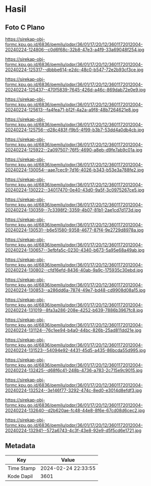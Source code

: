 # Hasil

## Foto C Plano

https://sirekap-obj-formc.kpu.go.id/6836/pemilu/pdpr/36/01/17/20/12/3601172012004-20240224-124806--c0d6f68c-32b8-47e3-a4f9-33a69048f254.jpg

https://sirekap-obj-formc.kpu.go.id/6836/pemilu/pdpr/36/01/17/20/12/3601172012004-20240224-125317--dbbbe614-e2dc-48c0-b547-72e2b93cf3ce.jpg

https://sirekap-obj-formc.kpu.go.id/6836/pemilu/pdpr/36/01/17/20/12/3601172012004-20240224-125437--470f5839-7645-426d-a46c-869dab72e0e9.jpg

https://sirekap-obj-formc.kpu.go.id/6836/pemilu/pdpr/36/01/17/20/12/3601172012004-20240224-125613--fa4fea71-b12f-4a2a-a9f8-48b7264621e8.jpg

https://sirekap-obj-formc.kpu.go.id/6836/pemilu/pdpr/36/01/17/20/12/3601172012004-20240224-125756--d28c483f-f9b5-4f99-b3b7-53dd4a0db4cb.jpg

https://sirekap-obj-formc.kpu.go.id/6836/pemilu/pdpr/36/01/17/20/12/3601172012004-20240224-125922--2a097507-76f5-4690-a8eb-d9fe7ab9c01a.jpg

https://sirekap-obj-formc.kpu.go.id/6836/pemilu/pdpr/36/01/17/20/12/3601172012004-20240224-130054--aae7cec9-7d16-4026-b343-b53e3a788fe2.jpg

https://sirekap-obj-formc.kpu.go.id/6836/pemilu/pdpr/36/01/17/20/12/3601172012004-20240224-130222--34017470-0e40-43d0-9a5f-3c0975267ce5.jpg

https://sirekap-obj-formc.kpu.go.id/6836/pemilu/pdpr/36/01/17/20/12/3601172012004-20240224-130359--7c3398f2-3359-4b07-81b1-2ae1cd7d173d.jpg

https://sirekap-obj-formc.kpu.go.id/6836/pemilu/pdpr/36/01/17/20/12/3601172012004-20240224-130531--b6e51580-9358-4677-87f4-9e2729d8978a.jpg

https://sirekap-obj-formc.kpu.go.id/6836/pemilu/pdpr/36/01/17/20/12/3601172012004-20240224-130657--3efbfa5c-0230-4340-b673-5a95e68a49ab.jpg

https://sirekap-obj-formc.kpu.go.id/6836/pemilu/pdpr/36/01/17/20/12/3601172012004-20240224-130802--cfd16efd-8436-40ab-9a9c-175935c30ebd.jpg

https://sirekap-obj-formc.kpu.go.id/6836/pemilu/pdpr/36/01/17/20/12/3601172012004-20240224-130853--a286dd6a-7874-49e7-bd48-cd9908d08a15.jpg

https://sirekap-obj-formc.kpu.go.id/6836/pemilu/pdpr/36/01/17/20/12/3601172012004-20240224-131019--8fa3a286-208e-4252-b639-7886b3967fc8.jpg

https://sirekap-obj-formc.kpu.go.id/6836/pemilu/pdpr/36/01/17/20/12/3601172012004-20240224-131124--76c1ee94-b4a0-44bc-826b-25ad811dd21e.jpg

https://sirekap-obj-formc.kpu.go.id/6836/pemilu/pdpr/36/01/17/20/12/3601172012004-20240224-131523--54094e92-4431-45d5-a435-86bcda55d995.jpg

https://sirekap-obj-formc.kpu.go.id/6836/pemilu/pdpr/36/01/17/20/12/3601172012004-20240224-132425--d68f6c41-248b-4736-a783-2c715e9c9015.jpg

https://sirekap-obj-formc.kpu.go.id/6836/pemilu/pdpr/36/01/17/20/12/3601172012004-20240224-132524--3e146f77-3292-474c-8ed0-e3014d8efdf3.jpg

https://sirekap-obj-formc.kpu.go.id/6836/pemilu/pdpr/36/01/17/20/12/3601172012004-20240224-132640--d2b620ae-fc48-44e8-8f6e-67cd08d6cec2.jpg

https://sirekap-obj-formc.kpu.go.id/6836/pemilu/pdpr/36/01/17/20/12/3601172012004-20240224-132941--572a6743-4c3f-43e8-92e9-d5f5cd6e1721.jpg


## Metadata

| Key        | Value               |
| ---------- | ------------------- |
| Time Stamp | 2024-02-24 22:33:55 |
| Kode Dapil | 3601                |



